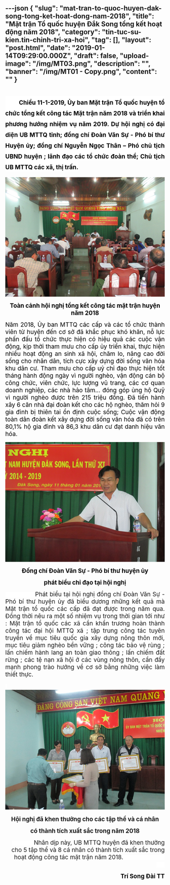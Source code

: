 ---json
{
    "slug": "mat-tran-to-quoc-huyen-dak-song-tong-ket-hoat-dong-nam-2018",
    "title": "Mặt trận Tổ quốc huyện Đắk Song tổng kết hoạt động năm 2018",
    "category": "tin-tuc-su-kien.tin-chinh-tri-xa-hoi",
    "tag": [],
    "layout": "post.html",
    "date": "2019-01-14T09:29:00.000Z",
    "draft": false,
    "upload-image": "/img/MT03.png",
    "description": "",
    "banner": "/img/MT01 - Copy.png",
    "__content__": ""
}
---
<h1 style="margin-left:0in; margin-right:0in; text-align:justify"><span style="background-color:white"><strong><span style="font-size:14.0pt"><span style="color:black">&nbsp; &nbsp; &nbsp; &nbsp; &nbsp;Chiều 11-1-2019, Ủy ban Mặt trận Tổ quốc huyện tổ chức tổng kết c&ocirc;ng t&aacute;c Mặt trận năm 2018 v&agrave; triển khai phương hướng nhiệm vụ năm 2019. Dự hội nghị c&oacute; đại diện UB MTTQ tỉnh; đồng ch&iacute; Đo&agrave;n Văn Sự - Ph&oacute; b&iacute; thư Huyện ủy; đồng ch&iacute; Nguyễn Ngọc Th&acirc;n &ndash; Ph&oacute; chủ tịch UBND huyện ; l&atilde;nh đạo c&aacute;c tổ chức đo&agrave;n thể; Chủ tịch UB MTTQ c&aacute;c x&atilde;, thị trấn.</span></span></strong></span></h1>

<p style="text-align:justify"><img alt="" src="/img/MT01.png" /></p>

<p style="text-align:center"><span style="background-color:white"><strong><span style="font-size:14.0pt"><span style="color:black">To&agrave;n cảnh hội nghị tổng kết c&ocirc;ng t&aacute;c mặt trận huyện năm 2018</span></span></strong></span></p>

<p style="text-align:justify"><span style="background-color:white"><span style="font-size:14.0pt"><span style="color:black">Năm 2018, Ủy ban MTTQ c&aacute;c cấp v&agrave; c&aacute;c tổ chức th&agrave;nh vi&ecirc;n từ huyện đến cơ sở đ&atilde; khắc phục kh&oacute; khăn, nỗ lực phấn đấu tổ chức thực hiện c&oacute; hiệu quả c&aacute;c cuộc vận động, kịp thời tham mưu cho cấp ủy triển khai, thực hiện nhiều hoạt động an sinh x&atilde; hội, chăm lo, n&acirc;ng cao đời sống cho nh&acirc;n d&acirc;n, t&iacute;ch cực x&acirc;y dựng đời sống văn h&oacute;a khu d&acirc;n cư. Tham mưu cho cấp uỷ chỉ đạo thực hiện tốt th&aacute;ng h&agrave;nh động ng&agrave;y v&igrave; người ngh&egrave;o, vận động c&aacute;n bộ c&ocirc;ng chức, vi&ecirc;n chức, lực lượng vũ trang, c&aacute;c cơ quan doanh nghiệp, c&aacute;c nh&agrave; hảo t&acirc;m... đ&oacute;ng g&oacute;p ủng hộ Quỹ v&igrave; người ngh&egrave;o được tr&ecirc;n 215 triệu đồng. Đ&atilde; tiến h&agrave;nh x&acirc;y 6 căn nh&agrave; đại đo&agrave;n kết cho c&aacute;c hộ ngh&egrave;o, thăm hỏi 9 gia đ&igrave;nh bị thi&ecirc;n tai ổn định cuộc sống; Cuộc vận động to&agrave;n d&acirc;n đo&agrave;n kết x&acirc;y dựng đời sống văn h&oacute;a đ&atilde; c&oacute; tr&ecirc;n 80,1% hộ gia đ&igrave;nh v&agrave; 86,3 khu d&acirc;n cư đạt danh hiệu văn h&oacute;a.</span></span></span></p>

<p style="text-align:justify"><img alt="" src="/img/MT02.png" /></p>

<p style="text-align:center"><span style="background-color:white"><strong><span style="font-size:14.0pt"><span style="color:black">Đống ch&iacute; Đo&agrave;n Văn Sự - Ph&oacute; b&iacute; thư huyện ủy</span></span></strong></span></p>

<p style="text-align:center"><span style="background-color:white"><strong><span style="font-size:14.0pt"><span style="color:black">ph&aacute;t biểu chỉ đạo tại hội nghị</span></span></strong></span></p>

<p style="margin-left:0in; margin-right:0in; text-align:justify"><span style="background-color:white"><span style="font-size:14.0pt">&nbsp;&nbsp;&nbsp;&nbsp;&nbsp;&nbsp;&nbsp;&nbsp;&nbsp;&nbsp;&nbsp;&nbsp;&nbsp; &nbsp;Ph&aacute;t biểu tại hội nghị đồng ch&iacute; Đo&agrave;n Văn Sự - Ph&oacute; b&iacute; thư huyện ủy đ&atilde; biểu dương những kết quả m&agrave; Mặt trận tổ quốc c&aacute;c cấp đ&atilde; đạt được trong năm qua. Đồng thời n&ecirc;u ra một số nhiệm vụ trong thời gian tới như : Mặt trận tổ quốc c&aacute;c x&atilde; cần khẩn trương ho&agrave;n th&agrave;nh c&ocirc;ng t&aacute;c đại hội MTTQ x&atilde; ; tập trung c&ocirc;ng t&aacute;c tuy&ecirc;n truyền về mục ti&ecirc;u quốc gia x&acirc;y dựng n&ocirc;ng th&ocirc;n mới, mục ti&ecirc;u giảm ngh&egrave;o bền vững ; c&ocirc;ng t&aacute;c bảo vệ r&ugrave;ng ; lấn chiếm h&agrave;nh lang an to&agrave;n giao th&ocirc;ng ; lấn chiếm đất rừng ; c&aacute;c tệ nạn x&atilde; hội ở c&aacute;c v&ugrave;ng n&ocirc;ng th&ocirc;n, cần đẩy mạnh phong tr&agrave;o hướng về cơ sở bằng những việc l&agrave;m thiết thực.</span></span></p>

<p style="margin-left:0in; margin-right:0in; text-align:justify"><span style="background-color:white"><span style="font-size:14.0pt">&nbsp;<img alt="" src="/img/MT03.png" /></span></span></p>

<p style="margin-left:0in; margin-right:0in; text-align:center"><span style="background-color:white"><strong><span style="font-size:14.0pt">Hội nghị đ&atilde; khen thưởng cho c&aacute;c tập thể v&agrave; c&aacute; nh&acirc;n</span></strong></span></p>

<p style="margin-left:0in; margin-right:0in; text-align:center"><span style="background-color:white"><strong><span style="font-size:14.0pt">c&oacute; th&agrave;nh t&iacute;ch xuất sắc trong năm 2018</span></strong></span></p>

<p style="margin-left:0in; margin-right:0in; text-align:right"><span style="background-color:white"><span style="font-size:14.0pt">&nbsp;&nbsp;&nbsp;&nbsp;&nbsp; &nbsp;&nbsp;&nbsp;&nbsp;&nbsp;&nbsp;&nbsp;Nh&acirc;n dịp n&agrave;y, UB MTTQ huyện đ&atilde; khen thưởng cho 5 tập thể v&agrave; 8 c&aacute; nh&acirc;n c&oacute; th&agrave;nh t&iacute;ch xuất sắc trong hoạt động c&ocirc;ng t&aacute;c mặt trận năm 2018.&nbsp;&nbsp;&nbsp;&nbsp;&nbsp;&nbsp;&nbsp;&nbsp;&nbsp;&nbsp;&nbsp;&nbsp;&nbsp;&nbsp;&nbsp;&nbsp;&nbsp;&nbsp;&nbsp;&nbsp;&nbsp;&nbsp;&nbsp;&nbsp;&nbsp; &nbsp;&nbsp;&nbsp;&nbsp;&nbsp;</span></span></p>

<p style="margin-left:0in; margin-right:0in; text-align:right"><span style="background-color:white"><span style="font-size:14.0pt"><strong><span style="color:black">Tr&iacute; Song Đ&agrave;i TT</span></strong></span></span></p>

<p style="text-align:justify">&nbsp;</p>
